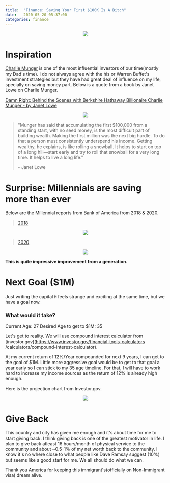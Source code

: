```yaml
---
title:  "Finance: Saving Your First $100K Is A Bitch"
date:   2020-05-20 05:37:00
categories: finance
---
```


<p align="center">
  <img src="./../../../../../assets/images/networth-100k.png"/>
</p>

# Inspiration

[Charlie Munger](https://amzn.to/2Tlmluf) is one of the most influential investors of our time(mostly my Dad's time). I do not always
 agree with the his or Warren Buffet's investment strategies but they have had great deal of influence on my life, specially on saving
  money part. Below is a quote from a book by Janet Lowe on Charlie Munger. 

[Damn Right: Behind the Scenes with Berkshire Hathaway Billionaire Charlie Munger - by Janet Lowe](https://amzn.to/3dXFx9o)
<p align="center">
    <a href="https://www.amazon.com/gp/product/0471446912/ref=as_li_ss_il?ie=UTF8&linkCode=li2&tag=dpsai-20&linkId=6853f4ece24f5e62443fb2e55f569b5f&language=en_US" target="_blank"><img border="0" src="//ws-na.amazon-adsystem.com/widgets/q?_encoding=UTF8&ASIN=0471446912&Format=_SL160_&ID=AsinImage&MarketPlace=US&ServiceVersion=20070822&WS=1&tag=dpsai-20&language=en_US" ></a><img src="https://ir-na.amazon-adsystem.com/e/ir?t=dpsai-20&language=en_US&l=li2&o=1&a=0471446912" width="1" height="1" border="0" alt="" style="border:none !important; margin:0px !important;" />
</p>

> "Munger has said that accumulating the first $100,000 from a standing start, with no seed money, is the most difficult part of building wealth. Making the first million was the next big hurdle. To do that a person must consistently underspend his income. Getting wealthy, he explains, is like rolling a snowball. It helps to start on top of a long hill—start early and try to roll that snowball for a very long time. It helps to live a long life."
>
> \-  Janet Lowe

<div align="center">
    <div class="infogram-embed" data-id="_/E6LCv6WTgOM1W8n1I0Qk" data-type="interactive" data-title="Savings Report - Average and median account balances by income"></div><script>!function(e,i,n,s){var t="InfogramEmbeds",d=e.getElementsByTagName("script")[0];if(window[t]&&window[t].initialized)window[t].process&&window[t].process();else if(!e.getElementById(n)){var o=e.createElement("script");o.async=1,o.id=n,o.src="https://e.infogram.com/js/dist/embed-loader-min.js",d.parentNode.insertBefore(o,d)}}(document,0,"infogram-async");</script>
</div>

# Surprise: Millennials are saving more than ever
Below are the Millennial reports from Bank of America from 2018 & 2020.

> [2018](https://bettermoneyhabits.bankofamerica.com/en/millennial-report)
<p align="center">
  <img src="./../../../../../assets/images/savings-millenials2018.png"/>
</p>

> [2020](https://about.bankofamerica.com/en-us/partnering-locally/bmh-millennial-report.html#fbid=LNAXwM9NSYr)
<p align="center">
  <img src="./../../../../../assets/images/bmh-millennial-report-2020.jpg"/>
</p>

**This is quite impressive improvement from a generation.**

# Next Goal ($1M)
Just writing the capital `M` feels strange and exciting at the same time, but we have a goal now.

### What would it take?
Current Age: 27
Desired Age to get to $1M: 35

Let's get to reality. We will use compound interest calculator from [investor.gov](https://www.investor.gov/financial-tools-calculators
/calculators/compound-interest-calculator).

At my current return of 12%/Year compounded for next 9 years, I can get to the goal of $1M. Little more aggressive goal would be to get
 to that goal a year early so I can stick to my 35 age timeline. For that, I will have to work hard to increase my income sources as the
  return of 12% is already high enough.
  
Here is the projection chart from Investor.gov.
<p align="center">
  <img src="./../../../../../assets/images/1m-projection.png"/>
</p>
  
# Give Back
This country and city has given me enough and it's about time for me to start giving back. I think giving back is one of the greatest
 motivator in life. I plan to give back atleast 16 hours/month of physical service to the community and about ~0.5-1% of my net worth
  back to
  the community. I know it's no where close to what people like Dave Ramsay suggest (10%) but seems like a good start for me. We all
   should do what we can.

Thank you America for keeping this immigrant's(officially on Non-Immigrant visa) dream alive. 

